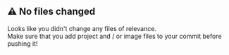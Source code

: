 ## ⚠️ No files changed

Looks like you didn't change any files of relevance.  
Make sure that you add project and / or image files to your commit before 
pushing it!
